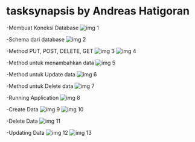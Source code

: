 # tasksynapsis by Andreas Hatigoran

-Membuat Koneksi Database
![img 1](Screenshoot/ConnecttoDb.png)

-Schema dari database
![img 2](Screenshoot/Schema.png)

-Method PUT, POST, DELETE, GET
![img 3](Screenshoot/GETPOST.png)
![img 4](Screenshoot/PUTDELETE.png)

-Method untuk menambahkan data
![img 5](Screenshoot/handleSubmitCreate.png)

-Method untuk Update data
![img 6](Screenshoot/handleUpdateClient.png)

-Method untuk Delete data 
![img 7](Screenshoot/handleDeleteClient.png)

-Running Application
![img 8](Screenshoot/yarn%20dev.png)

-Create Data
![img 9](Screenshoot/Create.png)
![img 10](Screenshoot/SuccessDaftar.png)

-Delete Data
![img 11](Screenshoot/Delete.png)

-Updating Data
![img 12](Screenshoot/Update.png)
![img 13](Screenshoot/UpdateSuccess.png)
